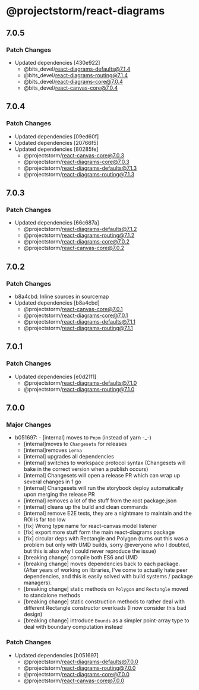 # @projectstorm/react-diagrams

## 7.0.5

### Patch Changes

- Updated dependencies [430e922]
  - @bits_devel/react-diagrams-defaults@7.1.4
  - @bits_devel/react-diagrams-routing@7.1.4
  - @bits_devel/react-diagrams-core@7.0.4
  - @bits_devel/react-canvas-core@7.0.4

## 7.0.4

### Patch Changes

- Updated dependencies [09ed60f]
- Updated dependencies [20766f5]
- Updated dependencies [80285fe]
  - @projectstorm/react-canvas-core@7.0.3
  - @projectstorm/react-diagrams-core@7.0.3
  - @projectstorm/react-diagrams-defaults@7.1.3
  - @projectstorm/react-diagrams-routing@7.1.3

## 7.0.3

### Patch Changes

- Updated dependencies [66c687a]
  - @projectstorm/react-diagrams-defaults@7.1.2
  - @projectstorm/react-diagrams-routing@7.1.2
  - @projectstorm/react-diagrams-core@7.0.2
  - @projectstorm/react-canvas-core@7.0.2

## 7.0.2

### Patch Changes

- b8a4cbd: Inline sources in sourcemap
- Updated dependencies [b8a4cbd]
  - @projectstorm/react-canvas-core@7.0.1
  - @projectstorm/react-diagrams-core@7.0.1
  - @projectstorm/react-diagrams-defaults@7.1.1
  - @projectstorm/react-diagrams-routing@7.1.1

## 7.0.1

### Patch Changes

- Updated dependencies [e0d21f1]
  - @projectstorm/react-diagrams-defaults@7.1.0
  - @projectstorm/react-diagrams-routing@7.1.0

## 7.0.0

### Major Changes

- b051697: - [internal] moves to `Pnpm` (instead of yarn -\_-)
  - [internal]moves to `Changesets` for releases
  - [internal]removes `Lerna`
  - [internal] upgrades all dependencies
  - [internal] switches to workspace protocol syntax (Changesets will bake in the correct version when a publish occurs)
  - [internal] Changesets will open a release PR which can wrap up several changes in 1 go
  - [internal] Changesets will run the storybook deploy automatically upon merging the release PR
  - [internal] removes a lot of the stuff from the root package.json
  - [internal] cleans up the build and clean commands
  - [internal] remove E2E tests, they are a nightmare to maintain and the ROI is far too low
  - [fix] Wrong type name for react-canvas model listener
  - [fix] export more stuff form the main react-diagrams package
  - [fix] circular deps with Rectangle and Polygon (turns out this was a problem but only with UMD builds, sorry @everyone who I doubted, but this is also why I could never reproduce the issue)
  - [breaking change] compile both ES6 and UMD
  - [breaking change] moves dependencies back to each package. (After years of working on libraries, I've come to actually hate peer dependencies, and this is easily solved with build systems / package managers).
  - [breaking change] static methods on `Polygon` and `Rectangle` moved to standalone methods
  - [breaking change] static construction methods to rather deal with different Rectangle constructor overloads (I now consider this bad design)
  - [breaking change] introduce `Bounds` as a simpler point-array type to deal with boundary computation instead

### Patch Changes

- Updated dependencies [b051697]
  - @projectstorm/react-diagrams-defaults@7.0.0
  - @projectstorm/react-diagrams-routing@7.0.0
  - @projectstorm/react-diagrams-core@7.0.0
  - @projectstorm/react-canvas-core@7.0.0
